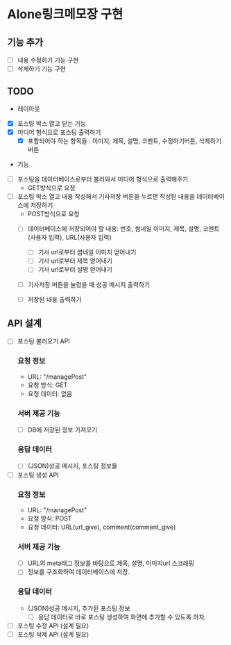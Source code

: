 # Alone링크메모장 구현

## 기능 추가 
- [ ] 내용 수정하기 기능 구현 
- [ ] 삭제하기 기능 구현 
## TODO 
* 레이아웃
- [x] 포스팅 박스 열고 닫는 기능 
- [x] 미디어 형식으로 포스팅 출력하기
  - [x] 포함되어야 하는 항목들 : 이미지, 제목, 설명, 코멘트, 수정하기버튼, 삭제하기버튼
* 기능 
- [ ] 포스팅을 데이터베이스로부터 불러와서 미디어 형식으로 출력해주기 
  - GET방식으로 요청 
- [ ] 포스팅 박스 열고 내용 작성해서 기사저장 버튼을 누르면 작성된 내용을 데이터베이스에 저장하기 
  - POST방식으로 요청 
  - [ ] 데이터베이스에 저장되어야 할 내용: 번호, 썸네일 이미지, 제목, 설명, 코멘트(사용자 입력), URL(사용자 입력)
    - [ ] 기사 url로부터 썸네일 이미지 얻어내기 
    - [ ] 기사 url로부터 제목 얻어내기 
    - [ ] 기사 url로부터 설명 얻어내기 
  - [ ] 기사저장 버튼을 눌렀을 때 성공 메시지 출력하기 
  - [ ] 저장된 내용 출력하기 

  
## API 설계 
- [ ] 포스팅 불러오기 API
  ### 요청 정보
  - URL: "/managePost"
  - 요청 방식: GET
  - 요청 데이터: 없음
  ### 서버 제공 기능 
  - [ ] DB에 저장된 정보 가져오기 
  ### 응답 데이터 
  - [ ] (JSON)성공 메시지, 포스팅 정보들

- [ ] 포스팅 생성 API 
  ### 요청 정보 
  - URL: "/managePost"
  - 요청 방식: POST
  - 요청 데이터: URL(url_give), comment(comment_give)
  ### 서버 제공 기능 
  - [ ] URL의 meta태그 정보를 바탕으로 제목, 설명, 이미지url 스크래핑 
  - [ ] 정보를 구조화하여 데이터베이스에 저장. 
  ### 응답 데이터 
  - (JSON)성공 메시지, 추가된 포스팅 정보
    - [ ] 응답 데이터로 바로 포스팅 생성하여 화면에 추가할 수 있도록 하자. 

- [ ] 포스팅 수정 API (설계 필요)
- [ ] 포스팅 삭제 API (설계 필요)